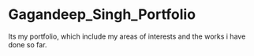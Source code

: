 # Gagandeep_Singh_Portfolio
Its my portfolio, which include my areas of interests and the works i have done so far.
